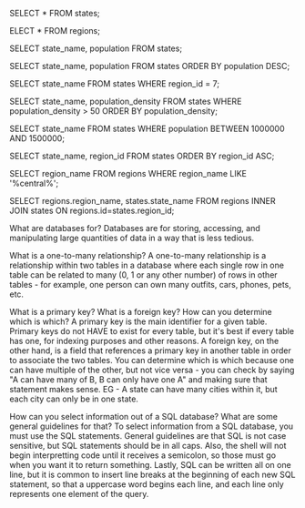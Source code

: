 <!-- 1. Select all data for all states -->
SELECT * FROM states;
<!-- 2. Select all data for all regions -->
ELECT * FROM regions;
<!-- 3. Select the state_name and population for all states -->
SELECT state_name, population FROM states;
<!-- 4. Select the state_name and population for all states ordered by population. The state with the highest population should be at the top -->
SELECT state_name, population FROM states
ORDER BY population DESC;
<!-- 5. Select the state_name for the states in region 7 -->
SELECT state_name FROM states WHERE region_id = 7;
<!-- 6. Select the state_name and population_density for states with a population density over 50 ordered from least to most dense -->
SELECT state_name, population_density
FROM states
WHERE population_density > 50
ORDER BY population_density;
<!-- 7. Select the state_name for states with a population between 1 million and 1.5 million people -->
SELECT state_name
FROM states
WHERE population BETWEEN 1000000 AND 1500000;
<!-- 8. Select the state_name and region_id for states ordered by region in ascending order -->
SELECT state_name, region_id FROM states
ORDER BY region_id ASC;
<!-- 9. Select the region_name for the regions with "Central" in the name -->
SELECT region_name
FROM regions
WHERE region_name LIKE '%central%';
<!-- 10. Select the region_name and the state_name for all states and regions in ascending order by region_id. Refer to the region by name. (This will involve joining the tables) -->
SELECT regions.region_name, states.state_name
FROM regions
INNER JOIN states
ON regions.id=states.region_id;

<!-- Reflection -->
What are databases for?
Databases are for storing, accessing, and manipulating large quantities of data in a way that is less tedious.

What is a one-to-many relationship?
A one-to-many relationship is a relationship within two tables in a database where each single row in one table can be related to many (0, 1 or any other number) of rows in other tables - for example, one person can own many outfits, cars, phones, pets, etc.

What is a primary key? What is a foreign key? How can you determine which is which?
A primary key is the main identifier for a given table. Primary keys do not HAVE to exist for every table, but it's best if every table has one, for indexing purposes and other reasons. A foreign key, on the other hand, is a field that references a primary key in another table in order to associate the two tables. You can determine which is which because one can have multiple of the other, but not vice versa - you can check by saying "A can have many of B, B can only have one A" and making sure that statement makes sense. EG - A state can have many cities within it, but each city can only be in one state. 

How can you select information out of a SQL database? What are some general guidelines for that?
To select information from a SQL database, you must use the SQL statements. General guidelines are that SQL is not case sensitive, but SQL statements should be in all caps. Also, the shell will not begin interpretting code until it receives a semicolon, so those must go when you want it to return something. Lastly, SQL can be written all on one line, but it is common to insert line breaks at the beginning of each new SQL statement, so that a uppercase word begins each line, and each line only represents one element of the query. 
